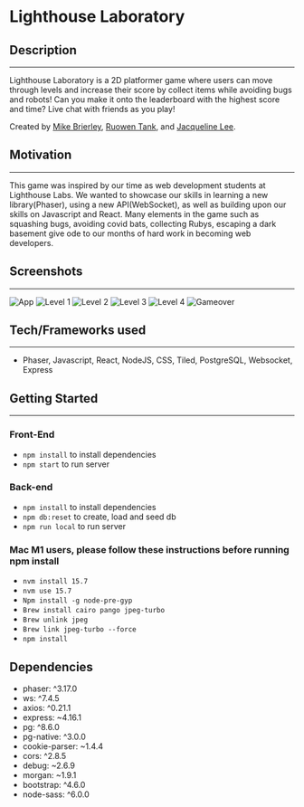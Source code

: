 # Lighthouse Laboratory 

## Description
---
Lighthouse Laboratory is a 2D platformer game where users can move through levels and increase their score by collect items while avoiding bugs and robots! Can you make it onto the leaderboard with the highest score and time? Live chat with friends as you play!

Created by [Mike Brierley](https://github.com/mbrie041), [Ruowen Tank](https://github.com/ruowent), and [Jacqueline Lee](https://github.com/jacquelinel33). 

## Motivation
---
This game was inspired by our time as web development students at Lighthouse Labs. We wanted to showcase our skills in learning a new library(Phaser), using a new API(WebSocket), as well as building upon our skills on Javascript and React. Many elements in the game such as squashing bugs, avoiding covid bats, collecting Rubys, escaping a dark basement give ode to our months of hard work in becoming web developers. 

## Screenshots
---
![App](start.png)
![Level 1](L1.png)
![Level 2](L2.png)
![Level 3](L3.png)
![Level 4](L4.png)
![Gameover](gameover.png)


## Tech/Frameworks used
---
* Phaser, Javascript, React, NodeJS, CSS, Tiled, PostgreSQL, Websocket, Express

## Getting Started 
---

### Front-End
* ```npm install``` to install dependencies
* ```npm start``` to run server

### Back-end
* ```npm install``` to install dependencies
* ```npm db:reset``` to create, load and seed db
* ```npm run local``` to run server

### Mac M1 users, please follow these instructions before running npm install
* ```nvm install 15.7```
* ```nvm use 15.7```
* ```Npm install -g node-pre-gyp```
* ```Brew install cairo pango jpeg-turbo```
* ```Brew unlink jpeg```
* ```Brew link jpeg-turbo --force```
* ```npm install```


## Dependencies
* phaser: ^3.17.0
* ws: ^7.4.5
* axios: ^0.21.1
* express: ~4.16.1
* pg: ^8.6.0
* pg-native: ^3.0.0
* cookie-parser: ~1.4.4
* cors: ^2.8.5
* debug: ~2.6.9
* morgan: ~1.9.1
* bootstrap: ^4.6.0
* node-sass: ^6.0.0

